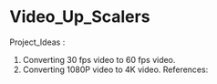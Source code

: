 # Video_Up_Scalers
Project_Ideas : 
1. Converting 30 fps video to 60 fps video.
2. Converting 1080P video to 4K video.
References:
